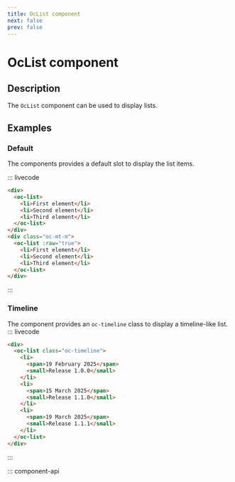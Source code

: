 ```yaml
---
title: OcList component
next: false
prev: false
---
```


# OcList component

## Description

The `OcList` component can be used to display lists.

## Examples

### Default

The components provides a default slot to display the list items.

::: livecode

```html
<div>
  <oc-list>
    <li>First element</li>
    <li>Second element</li>
    <li>Third element</li>
  </oc-list>
</div>
<div class="oc-mt-m">
  <oc-list :raw="true">
    <li>First element</li>
    <li>Second element</li>
    <li>Third element</li>
  </oc-list>
</div>
```

:::

### Timeline

The component provides an `oc-timeline` class to display a timeline-like list.
::: livecode

```html
<div>
  <oc-list class="oc-timeline">
    <li>
      <span>19 February 2025</span>
      <small>Release 1.0.0</small>
    </li>
    <li>
      <span>15 March 2025</span>
      <small>Release 1.1.0</small>
    </li>
    <li>
      <span>19 March 2025</span>
      <small>Release 1.1.1</small>
    </li>
  </oc-list>
</div>
```

:::

::: component-api
